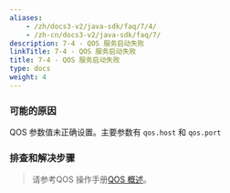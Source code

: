 ```yaml
---
aliases:
    - /zh/docs3-v2/java-sdk/faq/7/4/
    - /zh-cn/docs3-v2/java-sdk/faq/7/
description: 7-4 - QOS 服务启动失败
linkTitle: 7-4 - QOS 服务启动失败
title: 7-4 - QOS 服务启动失败
type: docs
weight: 4
---
```






### 可能的原因

QOS 参数值未正确设置。主要参数有 `qos.host` 和 `qos.port`

### 排查和解决步骤


> 请参考QOS 操作手册[QOS 概述](/zh-cn/overview/mannual/java-sdk/reference-manual/qos/overview/)。